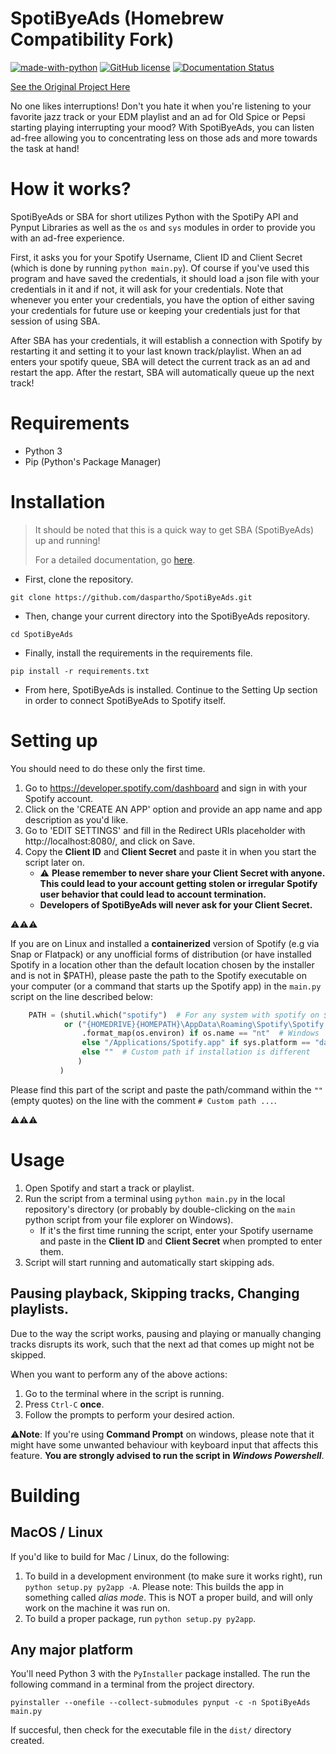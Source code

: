 # SpotiByeAds (Homebrew Compatibility Fork)
 [![made-with-python](https://img.shields.io/badge/Made%20with-Python-1f425f.svg)](https://www.python.org/) 
 [![GitHub license](https://img.shields.io/github/license/daspartho/SpotiByeAds.svg)](https://github.com/daspartho/SpotiByeAds/blob/main/LICENSE)
 [![Documentation Status](https://readthedocs.org/projects/spotibyeads/badge/?version=latest)](https://spotibyeads.readthedocs.io/en/latest/?badge=latest)
 
[See the Original Project Here](https://github.com/daspartho/SpotiByeAds)

No one likes interruptions! Don't you hate it when you're listening to your favorite jazz track or your EDM playlist and an ad for Old Spice or Pepsi starting playing interrupting your mood? With SpotiByeAds, you can listen ad-free allowing you to concentrating less on those ads and more towards the task at hand!

# How it works?
SpotiByeAds or SBA for short utilizes Python with the SpotiPy API and Pynput Libraries as well as the `os` and `sys` modules in order to provide you with an ad-free experience.

First, it asks you for your Spotify Username, Client ID and Client Secret (which is done by running `python main.py`). Of course if you've used this program and have saved the credentials, it should load a json file with your credentials in it and if not, it will ask for your credentials.
Note that whenever you enter your credentials, you have the option of either saving your credentials for future use or keeping your credentials just for that session of using SBA.

After SBA has your credentials, it will establish a connection with Spotify by restarting it and setting it to your last known track/playlist.
When an ad enters your spotify queue, SBA will detect the current track as an ad and restart the app. After the restart, SBA will automatically queue up the next track!

# Requirements
- Python 3
- Pip (Python's Package Manager)

# Installation
> It should be noted that this is a quick way to get SBA (SpotiByeAds) up and running!
>
> For a detailed documentation, go [here](https://spotibyeads.readthedocs.io/en/latest/).

- First, clone the repository.
```
git clone https://github.com/daspartho/SpotiByeAds.git 
```
- Then, change your current directory into the SpotiByeAds repository.
```
cd SpotiByeAds
```
- Finally, install the requirements in the requirements file.
```
pip install -r requirements.txt
```
- From here, SpotiByeAds is installed. Continue to the Setting Up section in order to connect SpotiByeAds to Spotify itself.

# Setting up

You should need to do these only the first time.

1. Go to https://developer.spotify.com/dashboard and sign in with your Spotify account.
2. Click on the 'CREATE AN APP' option and provide an app name and app description as you'd like.
3. Go to 'EDIT SETTINGS' and fill in the Redirect URIs placeholder with http://localhost:8080/, and click on Save.
4. Copy the **Client ID** and **Client Secret** and paste it in when you start the script later on.
   - ⚠️ **Please remember to never share your Client Secret with anyone. This could lead to your account getting stolen or irregular Spotify user behavior that could lead to account termination.**
   - **Developers of SpotiByeAds will never ask for your Client Secret.**

⚠️⚠️⚠️

If you are on Linux and installed a **containerized** version of Spotify (e.g via Snap or Flatpack) or any unofficial forms of distribution (or have installed Spotify in a location other than the default location chosen by the installer and is not in $PATH), please paste the path to the Spotify executable on your computer (or a command that starts up the Spotify app) in the `main.py` script on the line described below:
```python
    PATH = (shutil.which("spotify")  # For any system with spotify on $PATH
            or ("{HOMEDRIVE}{HOMEPATH}\AppData\Roaming\Spotify\Spotify.exe"
                .format_map(os.environ) if os.name == "nt"  # Windows
                else "/Applications/Spotify.app" if sys.platform == "darwin"  # MacOS
                else ""  # Custom path if installation is different
               )
           )
```
Please find this part of the script and paste the path/command within the `""` (empty quotes) on the line with the comment `# Custom path ...`.

⚠️⚠️⚠️

# Usage
1. Open Spotify and start a track or playlist.
2. Run the script from a terminal using `python main.py` in the local repository's directory (or probably by double-clicking on the `main` python script from your file explorer on Windows).
   - If it's the first time running the script, enter your Spotify username and paste in the **Client ID** and **Client Secret** when prompted to enter them.
4. Script will start running and automatically start skipping ads.

## Pausing playback, Skipping tracks, Changing playlists.

Due to the way the script works, pausing and playing or manually changing tracks disrupts its work, such that the next ad that comes up might not be skipped.

When you want to perform any of the above actions:
1. Go to the terminal where in the script is running.
2. Press `Ctrl-C` **once**.
3. Follow the prompts to perform your desired action.

⚠️**Note**: If you're using **Command Prompt** on windows, please note that it might have some unwanted behaviour with keyboard input that affects this feature. **You are strongly advised to run the script in _Windows Powershell_**.

# Building

## MacOS / Linux 
If you'd like to build for Mac / Linux, do the following:
1. To build in a development environment (to make sure it works right), run `python setup.py py2app -A`. Please note: This builds the app in something called *alias mode*. This is NOT a proper build, and will only work on the machine it was run on.
2. To build a proper package, run `python setup.py py2app`. 

## Any major platform
You'll need Python 3 with the `PyInstaller` package installed. The run the following command in a terminal from the project directory.
```
pyinstaller --onefile --collect-submodules pynput -c -n SpotiByeAds main.py
```
If succesful, then check for the executable file in the `dist/` directory created.
